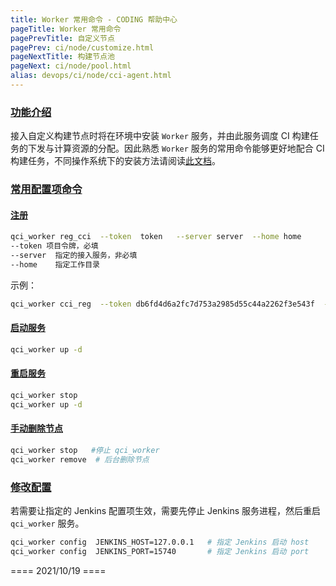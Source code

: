 ```yaml
---
title: Worker 常用命令 - CODING 帮助中心
pageTitle: Worker 常用命令
pagePrevTitle: 自定义节点
pagePrev: ci/node/customize.html
pageNextTitle: 构建节点池
pageNext: ci/node/pool.html
alias: devops/ci/node/cci-agent.html
---
```


### [功能介绍](#intro)

接入自定义构建节点时将在环境中安装 `Worker` 服务，并由此服务调度 CI 构建任务的下发与计算资源的分配。因此熟悉 `Worker` 服务的常用命令能够更好地配合 CI 构建任务，不同操作系统下的安装方法请阅读[此文档](/docs/ci/node/customize.html)。

### [常用配置项命令](#commands)

#### [注册](#register)

```bash
qci_worker reg_cci  --token  token   --server server  --home home
--token 项目令牌，必填
--server  指定的接入服务，非必填
--home    指定工作目录
```

示例：

```bash
qci_worker cci_reg  --token db6fd4d6a2fc7d753a2985d55c44a2262f3e543f  --server ws://codingcorp.nh113vufq.dev.coding.io --home ~/.codingqci
```

#### [启动服务](#start)

```bash
qci_worker up -d
```

#### [重启服务](#restart)

```bash
qci_worker stop
qci_worker up -d
```

#### [手动删除节点](#delete)

```bash
qci_worker stop   #停止 qci_worker
qci_worker remove  # 后台删除节点
```

### [修改配置](#modify)

若需要让指定的 Jenkins 配置项生效，需要先停止 Jenkins 服务进程，然后重启 `qci_worker` 服务。

```bash
qci_worker config  JENKINS_HOST=127.0.0.1   # 指定 Jenkins 启动 host
qci_worker config  JENKINS_PORT=15740       # 指定 Jenkins 启动 port
```

==== 2021/10/19 ====
